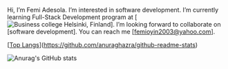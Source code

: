 Hi, 
I’m Femi Adesola.
I’m interested in software development.
I’m currently learning Full-Stack Development program at [![Business college Helsinki, Finland](https://en.bc.fi/)].
I’m looking forward to collaborate on [software development].
You can reach me [femioyin2003@yahoo.com].

[[Top Langs](https://github-readme-stats.vercel.app/api/top-langs/?username=FemiAdesola&layout=compact)](https://github.com/anuraghazra/github-readme-stats)

![Anurag's GitHub stats](https://github-readme-stats.vercel.app/api?username=FemiAdesola&theme=dark&show_icons=true)

